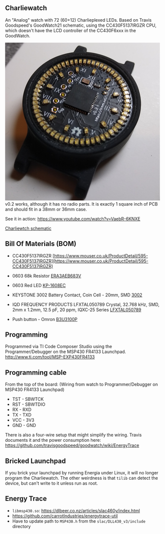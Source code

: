 Charliewatch
---

An "Analog" watch with 72 (60+12) Charlieplexed LEDs. Based on Travis Goodspeed's
GoodWatch21 schematic, using the CC430F5137IRGZR CPU, which doesn't have the LCD
controller of the CC430F6xxx in the GoodWatch.

![Modified v0.2 board with Roman Numerals](images/v0.2a.jpg)
v0.2 works, although it has no radio parts.  It is exactly 1 square inch
of PCB and should fit in a 38mm or 36mm case.

See it in action: https://www.youtube.com/watch?v=VaebR-6KNXE

[Charliewtch schematic](datasheets/charliewatch.pdf)

Bill Of Materials (BOM)
---
- CC430F5137IRGZR [https://www.mouser.co.uk/ProductDetail/595-CC430F5137IRGZR](https://www.mouser.co.uk/ProductDetail/595-CC430F5137IRGZR)

- 0603 68k Resistor [ERA3AEB683V](https://uk.farnell.com/panasonic/era3aeb683v/res-68k-0-1-0-1w-0603-thin-film/dp/1577630)

- 0603 Red LED [KP-1608EC](https://uk.farnell.com/kingbright/kp-1608ec/led-red-8mcd-625nm-smd/dp/2463988)

- KEYSTONE  3002  Battery Contact, Coin Cell - 20mm, SMD [3002](https://uk.farnell.com/keystone/3002/battery-smd-retainer-20mm/dp/1650693)

- IQD FREQUENCY PRODUCTS  LFXTAL050789  Crystal, 32.768 kHz, SMD, 2mm x 1.2mm, 12.5 pF, 20 ppm, IQXC-25 Series [LFXTAL050789](https://uk.farnell.com/iqd-frequency-products/lfxtal050789/crystal-32-768khz-12-5pf-smd/dp/2449502)

- Push button - Omron [B3U3100P](https://uk.farnell.com/omron/b3u-3000p/tactile-switch-side-actuated-smd/dp/1333655)

Programming
---

Programmed via TI Code Composer Studio using the Programmer/Debugger on the MSP430 FR4133 Launchpad.
http://www.ti.com/tool/MSP-EXP430FR4133

Programming cable
---

From the top of the board: (Wiring from watch to Programmer/Debugger on MSP430 FR4133 Launchpad) 
* TST - SBWTCK
* RST - SBWTDIO
* RX - RXD
* TX - TXD
* VCC - 3V3
* GND - GND

There is also a four-wire setup that might simplify the wiring.
Travis documents it and the power consumption here:
https://github.com/travisgoodspeed/goodwatch/wiki/EnergyTrace

Bricked Launchpad
-----

If you brick your launchpad by running Energia under Linux, it will no
longer program the Charliewatch.  The other weirdness is that `tilib`
can detect the device, but can't write to it unless run as root.

Energy Trace
----
* `libmsp430.so`: https://dlbeer.co.nz/articles/slac460y/index.html
* https://github.com/carrotIndustries/energytrace-util
* Have to update path to `MSP430.h` from the `slac/DLL430_v3/include` directory


